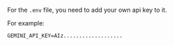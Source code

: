 For the `.env` file, you need to add your own api key to it.

For example:
```
GEMINI_API_KEY=AIz...................
```